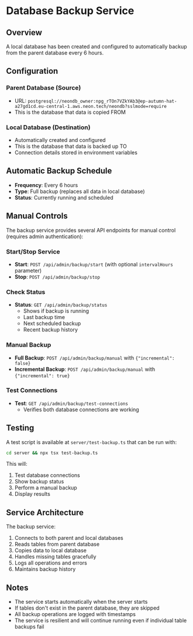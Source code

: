 # Database Backup Service

## Overview
A local database has been created and configured to automatically backup from the parent database every 6 hours.

## Configuration

### Parent Database (Source)
- URL: `postgresql://neondb_owner:npg_rTOn7VZkYAb3@ep-autumn-hat-a27gd1cd.eu-central-1.aws.neon.tech/neondb?sslmode=require`
- This is the database that data is copied FROM

### Local Database (Destination)  
- Automatically created and configured
- This is the database that data is backed up TO
- Connection details stored in environment variables

## Automatic Backup Schedule
- **Frequency**: Every 6 hours
- **Type**: Full backup (replaces all data in local database)
- **Status**: Currently running and scheduled

## Manual Controls
The backup service provides several API endpoints for manual control (requires admin authentication):

### Start/Stop Service
- **Start**: `POST /api/admin/backup/start` (with optional `intervalHours` parameter)
- **Stop**: `POST /api/admin/backup/stop`

### Check Status
- **Status**: `GET /api/admin/backup/status`
  - Shows if backup is running
  - Last backup time
  - Next scheduled backup
  - Recent backup history

### Manual Backup
- **Full Backup**: `POST /api/admin/backup/manual` with `{"incremental": false}`
- **Incremental Backup**: `POST /api/admin/backup/manual` with `{"incremental": true}`

### Test Connections
- **Test**: `GET /api/admin/backup/test-connections`
  - Verifies both database connections are working

## Testing
A test script is available at `server/test-backup.ts` that can be run with:
```bash
cd server && npx tsx test-backup.ts
```

This will:
1. Test database connections
2. Show backup status
3. Perform a manual backup
4. Display results

## Service Architecture
The backup service:
1. Connects to both parent and local databases
2. Reads tables from parent database
3. Copies data to local database
4. Handles missing tables gracefully
5. Logs all operations and errors
6. Maintains backup history

## Notes
- The service starts automatically when the server starts
- If tables don't exist in the parent database, they are skipped
- All backup operations are logged with timestamps
- The service is resilient and will continue running even if individual table backups fail